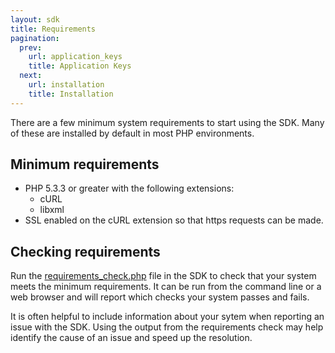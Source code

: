 ```yaml
---
layout: sdk
title: Requirements
pagination:
  prev:
    url: application_keys
    title: Application Keys
  next:
    url: installation
    title: Installation
---
```

There are a few minimum system requirements to start using the SDK. Many of these are installed by default in most PHP environments.

## Minimum requirements

  - PHP 5.3.3 or greater with the following extensions:
    - cURL
    - libxml 
  - SSL enabled on the cURL extension so that https requests can be made.

## Checking requirements

Run the [requirements_check.php](https://github.com/davidtsadler/ebay-sdk/blob/master/requirements_check.php) file in the SDK to check that your system meets the minimum requirements. It can be run from the command line or a web browser and will report which checks your system passes and fails.

It is often helpful to include information about your sytem when reporting an issue with the SDK. Using the output from the requirements check may help identify the cause of an issue and speed up the resolution.
